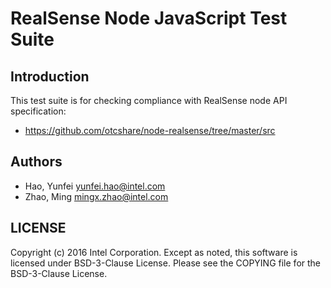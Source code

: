 # RealSense Node JavaScript Test Suite

## Introduction

This test suite is for checking compliance with RealSense node API specification:
* https://github.com/otcshare/node-realsense/tree/master/src

## Authors

* Hao, Yunfei <yunfei.hao@intel.com>
* Zhao, Ming <mingx.zhao@intel.com>

## LICENSE

Copyright (c) 2016 Intel Corporation.
Except as noted, this software is licensed under BSD-3-Clause License.
Please see the COPYING file for the BSD-3-Clause License.
